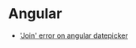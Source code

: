 Angular
===========================

* ['Join' error on angular datepicker](join_error_on_angular_datepicker.md "Angular 套件 datepicker 的錯誤解決辦法")

